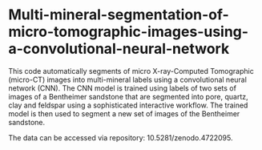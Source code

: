 # Multi-mineral-segmentation-of-micro-tomographic-images-using-a-convolutional-neural-network

This code automatically segments of micro X-ray-Computed Tomographic (micro-CT) images into multi-mineral labels using a convolutional neural network (CNN).
The CNN model is trained using labels of two sets of images of a Bentheimer sandstone that are segmented into pore, quartz, clay and feldspar using a sophisticated interactive workflow. 
The trained model is then used to segment a new set of images of the Bentheimer sandstone.

The data can be accessed via repository: 10.5281/zenodo.4722095.

